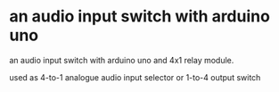 # an audio input switch with arduino uno

an audio input switch with arduino uno and 4x1 relay module.

used as 4-to-1 analogue audio input selector or 1-to-4 output switch

